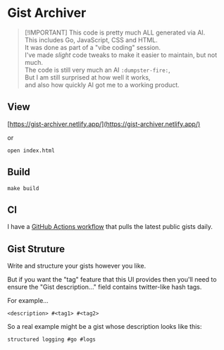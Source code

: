 # Gist Archiver

> \[!IMPORTANT\]
> This code is pretty much ALL generated via AI.\
> This includes Go, JavaScript, CSS and HTML.\
> It was done as part of a "vibe coding" session.\
> I've made _slight_ code tweaks to make it easier to maintain, but not much.\
> The code is still very much an AI `:dumpster-fire:`,\
> But I am still surprised at how well it works,\
> and also how quickly AI got me to a working product.

## View

[https://gist-archiver.netlify.app/](https://gist-archiver.netlify.app/)

or

```shell
open index.html
```

## Build

```shell
make build
```

## CI

I have a [GitHub Actions workflow](.github/workflows/daily-build.yml) that pulls
the latest public gists daily.

## Gist Struture

Write and structure your gists however you like.

But if you want the "tag" feature that this UI provides then you'll need to
ensure the "Gist description..." field contains twitter-like hash tags.

For example...

```
<description> #<tag1> #<tag2>
```

So a real example might be a gist whose description looks like this:

```
structured logging #go #logs
```
